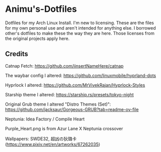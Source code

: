 # Animu's-Dotfiles
Dotfiles for my Arch Linux Install. I'm new to licensing. These are the files for my own personal use and aren't intended for anything else. 
I borrowed other's dotfiles to make these the way they are here. 
Those licenses from the original projects apply here.

## Credits ##
Catnap Fetch: https://github.com/iinsertNameHere/catnap

The waybar config I altered: https://github.com/linuxmobile/hyprland-dots

Hyprlock I altered: https://github.com/MrVivekRajan/Hyprlock-Styles

Starship theme I altered: https://starship.rs/presets/tokyo-night

Original Grub theme I altered "Distro Themes (Set)": https://github.com/jacksaur/Gorgeous-GRUB?tab=readme-ov-file

Neptunia: Idea Factory / Compile Heart

Purple_Heart.png is from Azur Lane X Neptunia crossover

Wallpapers: SWDE32, 超凶の狄璐卡 (https://www.pixiv.net/en/artworks/67262035)
